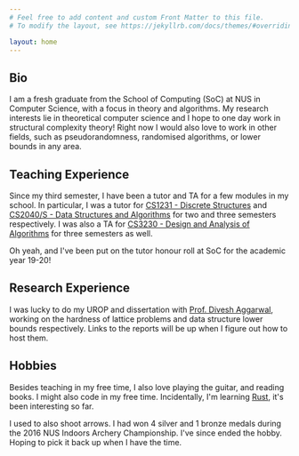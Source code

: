 ```yaml
---
# Feel free to add content and custom Front Matter to this file.
# To modify the layout, see https://jekyllrb.com/docs/themes/#overriding-theme-defaults

layout: home
---
```


## Bio
I am a fresh graduate from the School of Computing (SoC) at NUS in Computer Science, with a focus in theory and algorithms. My research interests lie in theoretical computer science and I hope to one day work in structural complexity theory! Right now I would also love to work in other fields, such as pseudorandomness, randomised algorithms, or lower bounds in any area.

## Teaching Experience
Since my third semester, I have been a tutor and TA for a few modules in my school. In particular, I was a tutor for [CS1231 - Discrete Structures](https://nusmods.com/modules/CS1231/discrete-structures) and [CS2040/S - Data Structures and Algorithms](https://nusmods.com/modules/CS2040S/data-structures-and-algorithms) for two and three semesters respectively. I was also a TA for [CS3230 - Design and Analysis of Algorithms](https://nusmods.com/modules/CS3230/design-and-analysis-of-algorithms) for three semesters as well.

Oh yeah, and I've been put on the tutor honour roll at SoC for the academic year 19-20!

## Research Experience
I was lucky to do my UROP and dissertation with [Prof. Divesh Aggarwal](https://sites.google.com/site/diveshhomepage/), working on the hardness of lattice problems and data structure lower bounds respectively. Links to the reports will be up when I figure out how to host them.


## Hobbies
Besides teaching in my free time, I also love playing the guitar, and reading books. I might also code in my free time. Incidentally, I'm learning [Rust](https://www.rust-lang.org/), it's been interesting so far.

I used to also shoot arrows. I had won 4 silver and 1 bronze medals during the 2016 NUS Indoors Archery Championship. I've since ended the hobby. Hoping to pick it back up when I have the time.